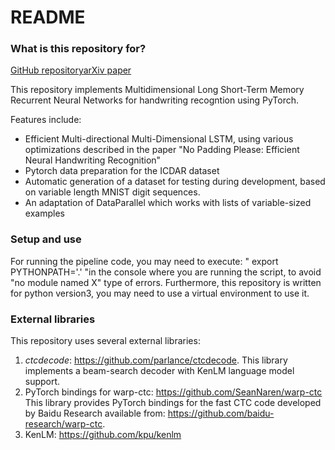 # README #


### What is this repository for? ###

[GitHub repository](https://github.com/gwenniger/multi-hr)[arXiv paper](https://arxiv.org/abs/1902.11208)

This repository implements Multidimensional Long Short-Term Memory Recurrent Neural Networks for handwriting recogntion
using PyTorch.

Features include:

* Efficient Multi-directional Multi-Dimensional LSTM, using various optimizations described in the paper
  "No Padding Please: Efficient Neural Handwriting Recognition" 
* Pytorch data preparation for the ICDAR dataset
* Automatic generation of a dataset for testing during development, based on 
  variable length MNIST digit sequences.
* An adaptation of DataParallel which works with lists of variable-sized examples

### Setup and use ###
For running the pipeline code, you may need to execute:
" export PYTHONPATH='.' "in the console where you are running the script, to avoid "no module named X"
type of errors.
Furthermore, this repository is written for python version3, you may need to 
use a virtual environment to use it.

### External libraries ###
This repository uses several external libraries:
1. *ctcdecode*:  https://github.com/parlance/ctcdecode. 
This library implements a beam-search decoder with KenLM language model support.
2. PyTorch bindings for warp-ctc: https://github.com/SeanNaren/warp-ctc
This library provides PyTorch bindings for the fast CTC code developed by Baidu Research 
available from: https://github.com/baidu-research/warp-ctc.
3. KenLM: https://github.com/kpu/kenlm

<!---

* Quick summary
* Version
* [Learn Markdown](https://bitbucket.org/tutorials/markdowndemo)

### How do I get set up? ###

* Summary of set up
* Configuration
* Dependencies
* Database configuration
* How to run tests
* Deployment instructions

### Contribution guidelines ###

* Writing tests
* Code review
* Other guidelines

### Who do I talk to? ###

* Repo owner or admin
* Other community or team contact

-->
